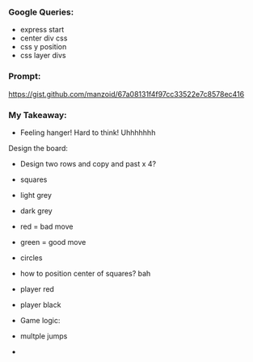 ### Google Queries:
- express start
- center div css
- css y position
- css layer divs


### Prompt:
https://gist.github.com/manzoid/67a08131f4f97cc33522e7c8578ec416

### My Takeaway:
- Feeling hanger! Hard to think! Uhhhhhhh


Design the board:
 - Design two rows and copy and past x 4?

 - squares
  - light grey
  - dark grey
  - red = bad move
  - green = good move
 - circles
  - how to position center of squares? bah
  - player red
  - player black


- Game logic:
 - multple jumps
 -